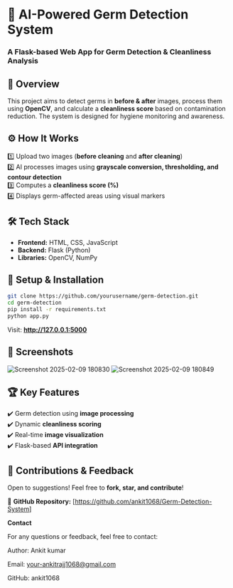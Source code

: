 # **🦠 AI-Powered Germ Detection System**  
### **A Flask-based Web App for Germ Detection & Cleanliness Analysis**  

## 📖 **Overview**  
This project aims to detect germs in **before & after** images, process them using **OpenCV**, and calculate a **cleanliness score** based on contamination reduction. The system is designed for hygiene monitoring and awareness.  

## ⚙️ **How It Works**  
1️⃣ Upload two images (**before cleaning** and **after cleaning**)  
2️⃣ AI processes images using **grayscale conversion, thresholding, and contour detection**  
3️⃣ Computes a **cleanliness score (%)**  
4️⃣ Displays germ-affected areas using visual markers  

## 🛠️ **Tech Stack**  
- **Frontend:** HTML, CSS, JavaScript  
- **Backend:** Flask (Python)  
- **Libraries:** OpenCV, NumPy  

## 🚀 **Setup & Installation**  
```bash
git clone https://github.com/yourusername/germ-detection.git
cd germ-detection
pip install -r requirements.txt
python app.py
```
Visit: **http://127.0.0.1:5000**  

## 📸 **Screenshots**  

![Screenshot 2025-02-09 180830](https://github.com/user-attachments/assets/3f5413dd-dd9a-434d-a658-a3cdda14a873)
![Screenshot 2025-02-09 180849](https://github.com/user-attachments/assets/1cc2a723-0db9-42e0-a945-0d4d6f5b2585)

## 🏆 **Key Features**  
✔️ Germ detection using **image processing**  
✔️ Dynamic **cleanliness scoring**  
✔️ Real-time **image visualization**  
✔️ Flask-based **API integration**  

## 🤝 **Contributions & Feedback**  
Open to suggestions! Feel free to **fork, star, and contribute**!  

🔗 **GitHub Repository:** [https://github.com/ankit1068/Germ-Detection-System]

**Contact**

For any questions or feedback, feel free to contact:

Author: Ankit kumar

Email: your-ankitrajj1068@gmail.com

GitHub: ankit1068


